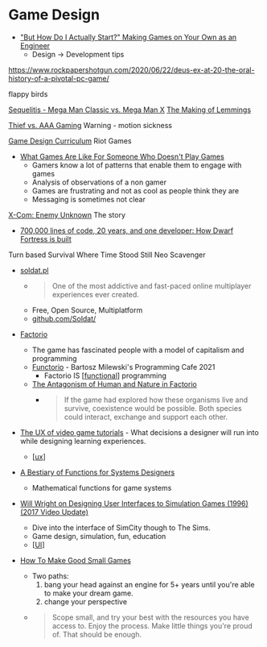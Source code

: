 Game Design
===========

* ["But How Do I Actually Start?" Making Games on Your Own as an Engineer](https://blog.eyas.sh/2021/02/unity-for-engineers-pt11-development-process/)
    * Design -> Development tips

https://www.rockpapershotgun.com/2020/06/22/deus-ex-at-20-the-oral-history-of-a-pivotal-pc-game/

flappy birds

[Sequelitis - Mega Man Classic vs. Mega Man X](https://www.youtube.com/watch?v=8FpigqfcvlM)
[The Making of Lemmings](https://readonlymemory.vg/the-making-of-lemmings/)

[Thief vs. AAA Gaming](https://www.youtube.com/watch?v=jPqwDGXxLhU&feature=emb_logo) Warning - motion sickness

[Game Design Curriculum](https://www.riotgames.com/en/urf-academy/curriculum-guide) Riot Games

* [What Games Are Like For Someone Who Doesn't Play Games](https://www.youtube.com/watch?v=ax7f3JZJHSw)
    * Gamers know a lot of patterns that enable them to engage with games
    * Analysis of observations of a non gamer
    * Games are frustrating and not as cool as people think they are
    * Messaging is sometimes not clear

[X-Com: Enemy Unknown](https://www.filfre.net/2020/09/x-com/) The story

* [700,000 lines of code, 20 years, and one developer: How Dwarf Fortress is built](https://stackoverflow.blog/2021/07/28/700000-lines-of-code-20-years-and-one-developer-how-dwarf-fortress-is-built/)

Turn based Survival
 Where Time Stood Still
 Neo Scavenger

* [soldat.pl](https://soldat.pl/en/)
    * > One of the most addictive and fast-paced online multiplayer experiences ever created.
    * Free, Open Source, Multiplatform
    * [github.com/Soldat/](https://github.com/Soldat/soldat)

* [Factorio](https://factorio.com/)
    * The game has fascinated people with a model of capitalism and programming
    * [Functorio](https://bartoszmilewski.com/2021/02/16/functorio/) - Bartosz Milewski's Programming Cafe 2021
        * Factorio IS [[functional]] programming
    * [The Antagonism of Human and Nature in Factorio](https://molily.de/antagonism-human-nature/)
        * > If the game had explored how these organisms live and survive, coexistence would be possible. Both species could interact, exchange and support each other. 

* [The UX of video game tutorials](https://uxdesign.cc/the-ux-of-video-game-tutorials-7e7bc37e2ceb) - What decisions a designer will run into while designing learning experiences.
    * [[ux]]
* [A Bestiary of Functions for Systems Designers](https://brunodias.dev/2021/03/19/functions-for-system-designers.html)
    * Mathematical functions for game systems

* [Will Wright on Designing User Interfaces to Simulation Games (1996) (2017 Video Update)](https://donhopkins.medium.com/designing-user-interfaces-to-simulation-games-bd7a9d81e62d)
    * Dive into the interface of SimCity though to The Sims.
    * Game design, simulation, fun, education
    * [[UI]]

* [How To Make Good Small Games](http://farawaytimes.blogspot.com/2023/02/how-to-make-good-small-games.html)
    * Two paths:
        1. bang your head against an engine for 5+ years until you're able to make your dream game.
        2. change your perspective
    * > Scope small, and try your best with the resources you have access to. Enjoy the process. Make little things you're proud of. That should be enough. 

[//begin]: # "Autogenerated link references for markdown compatibility"
[functional]: functional.md "Functional Programming"
[ux]: ux.md "ux - User Experience"
[UI]: UI.md "UI - User Interfaces"
[//end]: # "Autogenerated link references"